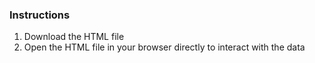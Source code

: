 ### Instructions

1. Download the HTML file
2. Open the HTML file in your browser directly to interact with the data
